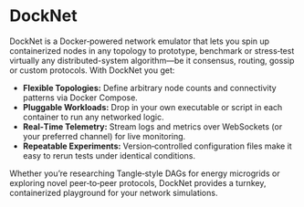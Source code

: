 # DockNet

DockNet is a Docker‑powered network emulator that lets you spin up containerized nodes in any topology to prototype, benchmark or stress‑test virtually any distributed­-system algorithm—be it consensus, routing, gossip or custom protocols. With DockNet you get:

* **Flexible Topologies:** Define arbitrary node counts and connectivity patterns via Docker Compose.
* **Pluggable Workloads:** Drop in your own executable or script in each container to run any networked logic.
* **Real‑Time Telemetry:** Stream logs and metrics over WebSockets (or your preferred channel) for live monitoring.
* **Repeatable Experiments:** Version‑controlled configuration files make it easy to rerun tests under identical conditions.

Whether you’re researching Tangle‑style DAGs for energy microgrids or exploring novel peer‑to‑peer protocols, DockNet provides a turnkey, containerized playground for your network simulations.
